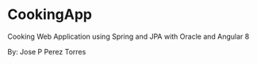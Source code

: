 # CookingApp
Cooking Web Application using Spring and JPA with Oracle and Angular 8

By: Jose P Perez Torres
